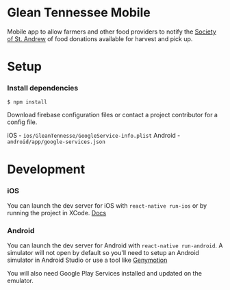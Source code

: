 # Glean Tennessee Mobile
Mobile app to allow farmers and other food providers to notify the [Society of St. Andrew](endhunger.org) of food donations available for harvest and pick up.

# Setup
### Install dependencies
`$ npm install`

Download firebase configuration files or contact a project contributor for a config file. 

iOS - `ios/GleanTennesse/GoogleService-info.plist`
Android - `android/app/google-services.json`

# Development
### iOS
You can launch the dev server for iOS with `react-native run-ios` or by running the project in XCode. [Docs](https://facebook.github.io/react-native/docs/running-on-simulator-ios)

### Android
You can launch the dev server for Android with `react-native run-android`. A simulator will not open by default so you'll need to setup an Android simulator in Android Studio or use a tool like [Genymotion](https://www.genymotion.com/)

You will also need Google Play Services installed and updated on the emulator.